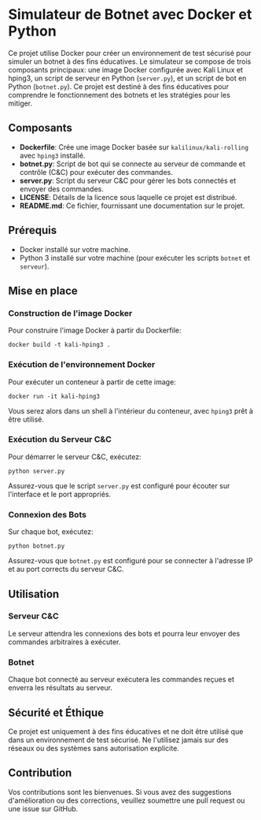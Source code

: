 
# Simulateur de Botnet avec Docker et Python

Ce projet utilise Docker pour créer un environnement de test sécurisé pour simuler un botnet à des fins éducatives. Le simulateur se compose de trois composants principaux: une image Docker configurée avec Kali Linux et hping3, un script de serveur en Python (`server.py`), et un script de bot en Python (`botnet.py`). Ce projet est destiné à des fins éducatives pour comprendre le fonctionnement des botnets et les stratégies pour les mitiger.

## Composants

- **Dockerfile**: Crée une image Docker basée sur `kalilinux/kali-rolling` avec `hping3` installé.
- **botnet.py**: Script de bot qui se connecte au serveur de commande et contrôle (C&C) pour exécuter des commandes.
- **server.py**: Script du serveur C&C pour gérer les bots connectés et envoyer des commandes.
- **LICENSE**: Détails de la licence sous laquelle ce projet est distribué.
- **README.md**: Ce fichier, fournissant une documentation sur le projet.

## Prérequis

- Docker installé sur votre machine.
- Python 3 installé sur votre machine (pour exécuter les scripts `botnet` et `serveur`).

## Mise en place

### Construction de l'image Docker

Pour construire l'image Docker à partir du Dockerfile:

```
docker build -t kali-hping3 .
```

### Exécution de l'environnement Docker

Pour exécuter un conteneur à partir de cette image:

```
docker run -it kali-hping3
```

Vous serez alors dans un shell à l'intérieur du conteneur, avec `hping3` prêt à être utilisé.

### Exécution du Serveur C&C

Pour démarrer le serveur C&C, exécutez:

```
python server.py
```

Assurez-vous que le script `server.py` est configuré pour écouter sur l'interface et le port appropriés.

### Connexion des Bots

Sur chaque bot, exécutez:

```
python botnet.py
```

Assurez-vous que `botnet.py` est configuré pour se connecter à l'adresse IP et au port corrects du serveur C&C.

## Utilisation

### Serveur C&C

Le serveur attendra les connexions des bots et pourra leur envoyer des commandes arbitraires à exécuter.

### Botnet

Chaque bot connecté au serveur exécutera les commandes reçues et enverra les résultats au serveur.

## Sécurité et Éthique

Ce projet est uniquement à des fins éducatives et ne doit être utilisé que dans un environnement de test sécurisé. Ne l'utilisez jamais sur des réseaux ou des systèmes sans autorisation explicite.

## Contribution

Vos contributions sont les bienvenues. Si vous avez des suggestions d'amélioration ou des corrections, veuillez soumettre une pull request ou une issue sur GitHub.
